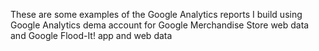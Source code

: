 These are some examples of the Google Analytics reports I build using Google Analytics dema account for Google Merchandise Store web data and Google Flood-It! app and web data
